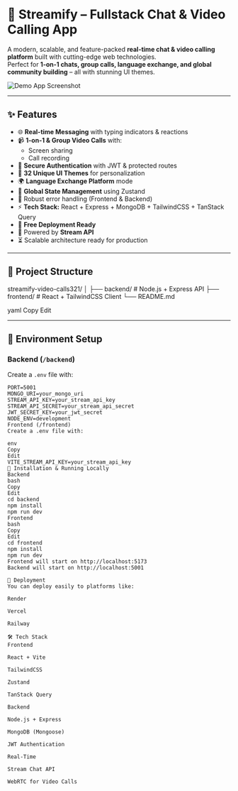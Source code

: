 # 📱 Streamify – Fullstack Chat & Video Calling App

A modern, scalable, and feature-packed **real-time chat & video calling platform** built with cutting-edge web technologies.  
Perfect for **1-on-1 chats, group calls, language exchange, and global community building** – all with stunning UI themes.  

![Demo App Screenshot](/frontend/public/screenshot-for-readme.png)

---

## ✨ Features

- 🌐 **Real-time Messaging** with typing indicators & reactions
- 📹 **1-on-1 & Group Video Calls** with:
  - Screen sharing
  - Call recording
- 🔐 **Secure Authentication** with JWT & protected routes
- 🎨 **32 Unique UI Themes** for personalization
- 🌍 **Language Exchange Platform** mode
- 🧠 **Global State Management** using Zustand
- 🚨 Robust error handling (Frontend & Backend)
- ⚡ **Tech Stack:** React + Express + MongoDB + TailwindCSS + TanStack Query
- 🚀 **Free Deployment Ready**
- 🔗 Powered by **Stream API**
- ⏳ Scalable architecture ready for production

---

## 📂 Project Structure

streamify-video-calls321/
│
├── backend/ # Node.js + Express API
├── frontend/ # React + TailwindCSS Client
└── README.md

yaml
Copy
Edit

---

## 🧪 Environment Setup

### **Backend** (`/backend`)
Create a `.env` file with:

```env
PORT=5001
MONGO_URI=your_mongo_uri
STREAM_API_KEY=your_stream_api_key
STREAM_API_SECRET=your_stream_api_secret
JWT_SECRET_KEY=your_jwt_secret
NODE_ENV=development
Frontend (/frontend)
Create a .env file with:

env
Copy
Edit
VITE_STREAM_API_KEY=your_stream_api_key
🔧 Installation & Running Locally
Backend
bash
Copy
Edit
cd backend
npm install
npm run dev
Frontend
bash
Copy
Edit
cd frontend
npm install
npm run dev
Frontend will start on http://localhost:5173
Backend will start on http://localhost:5001

🚀 Deployment
You can deploy easily to platforms like:

Render

Vercel

Railway

🛠 Tech Stack
Frontend

React + Vite

TailwindCSS

Zustand

TanStack Query

Backend

Node.js + Express

MongoDB (Mongoose)

JWT Authentication

Real-Time

Stream Chat API

WebRTC for Video Calls


 
 
